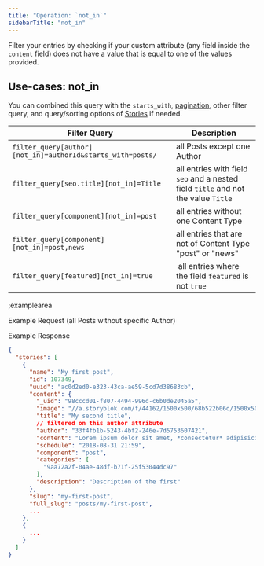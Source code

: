 ```yaml
---
title: "Operation: `not_in`"
sidebarTitle: "not_in"
---
```


Filter your entries by checking if your custom attribute (any field inside the `content` field) does not have a value that is equal to one of the values provided.

## Use-cases: not_in

You can combined this query with the `starts_with`, [pagination](#topics/pagination), other filter query, and query/sorting options of [Stories](#core-resources/stories/retrieve-multiple-stories) if needed.

| Filter Query | Description |
|--|--|
| `filter_query[author][not_in]=authorId&starts_with=posts/` | all Posts except one Author |
| `filter_query[seo.title][not_in]=Title` | all entries with field `seo` and a nested field `title` and not the value `Title` |
| `filter_query[component][not_in]=post` | all entries without one Content Type |
| `filter_query[component][not_in]=post,news` | all entries that are not of Content Type "post" or "news" |
| `filter_query[featured][not_in]=true` | all entries where the field `featured` is not `true` |

;examplearea

Example Request (all Posts without specific Author)

<RequestExample url="https://api.storyblok.com/v1/cdn/stories/?filter_query[author][not_in]=22f4fb1b-50b3-4bf2-816e-7d589e307421&token=ask9soUkv02QqbZgmZdeDAtt&starts_with=posts/&token=ask9soUkv02QqbZgmZdeDAtt"></RequestExample>

Example Response

```json
{
  "stories": [
    {
      "name": "My first post",
      "id": 107349,
      "uuid": "ac0d2ed0-e323-43ca-ae59-5cd7d38683cb",
      "content": {
        "_uid": "98cccd01-f807-4494-996d-c6b0de2045a5",
        "image": "//a.storyblok.com/f/44162/1500x500/68b522b06d/1500x500.jpeg",
        "title": "My second title",
        // filtered on this author attribute
        "author": "33f4fb1b-5243-4bf2-246e-7d5753607421",
        "content": "Lorem ipsum dolor sit amet, *consectetur* adipisicing elit, sed do eiusmod...",
        "schedule": "2018-08-31 21:59",
        "component": "post",
        "categories": [
          "9aa72a2f-04ae-48df-b71f-25f53044dc97"
        ],
        "description": "Description of the first"
      },
      "slug": "my-first-post",
      "full_slug": "posts/my-first-post",
      ...
    },
    {
      ...
    }
  ]
}
```

